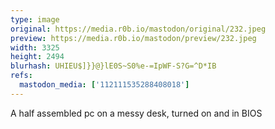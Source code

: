 ```yaml
---
type: image
original: https://media.r0b.io/mastodon/original/232.jpeg
preview: https://media.r0b.io/mastodon/preview/232.jpeg
width: 3325
height: 2494
blurhash: UHIEU$]}}@}lE0S~S0%e-=IpWF-S?G=^D*IB
refs:
  mastodon_media: ['112111535288408018']
---
```


A half assembled pc on a messy desk, turned on and in BIOS
